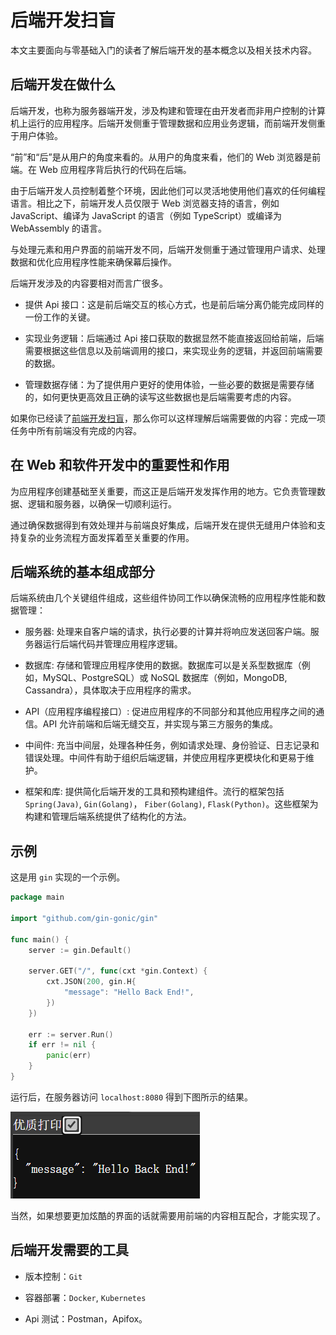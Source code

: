 # 后端开发扫盲

本文主要面向与零基础入门的读者了解后端开发的基本概念以及相关技术内容。

## 后端开发在做什么

后端开发，也称为服务器端开发，涉及构建和管理在由开发者而非用户控制的计算机上运行的应用程序。后端开发侧重于管理数据和应用业务逻辑，而前端开发侧重于用户体验。

“前”和“后”是从用户的角度来看的。从用户的角度来看，他们的 Web 浏览器是前端。在 Web 应用程序背后执行的代码在后端。

由于后端开发人员控制着整个环境，因此他们可以灵活地使用他们喜欢的任何编程语言。相比之下，前端开发人员仅限于 Web 浏览器支持的语言，例如 JavaScript、编译为 JavaScript 的语言（例如 TypeScript）或编译为 WebAssembly 的语言。

与处理元素和用户界面的前端开发不同，后端开发侧重于通过管理用户请求、处理数据和优化应用程序性能来确保幕后操作。

后端开发涉及的内容要相对而言广很多。

- 提供 Api 接口：这是前后端交互的核心方式，也是前后端分离仍能完成同样的一份工作的关键。

- 实现业务逻辑：后端通过 Api 接口获取的数据显然不能直接返回给前端，后端需要根据这些信息以及前端调用的接口，来实现业务的逻辑，并返回前端需要的数据。

- 管理数据存储：为了提供用户更好的使用体验，一些必要的数据是需要存储的，如何更快更高效且正确的读写这些数据也是后端需要考虑的内容。


如果你已经读了[前端开发扫盲](./frontend.md)，那么你可以这样理解后端需要做的内容：完成一项任务中所有前端没有完成的内容。

## 在 Web 和软件开发中的重要性和作用

为应用程序创建基础至关重要，而这正是后端开发发挥作用的地方。它负责管理数据、逻辑和服务器，以确保一切顺利运行。

通过确保数据得到有效处理并与前端良好集成，后端开发在提供无缝用户体验和支持复杂的业务流程方面发挥着至关重要的作用。

## 后端系统的基本组成部分

后端系统由几个关键组件组成，这些组件协同工作以确保流畅的应用程序性能和数据管理：

- 服务器: 处理来自客户端的请求，执行必要的计算并将响应发送回客户端。服务器运行后端代码并管理应用程序逻辑。

- 数据库: 存储和管理应用程序使用的数据。数据库可以是关系型数据库（例如，MySQL、PostgreSQL）或 NoSQL 数据库（例如，MongoDB, Cassandra），具体取决于应用程序的需求。

- API（应用程序编程接口）: 促进应用程序的不同部分和其他应用程序之间的通信。API 允许前端和后端无缝交互，并实现与第三方服务的集成。

- 中间件: 充当中间层，处理各种任务，例如请求处理、身份验证、日志记录和错误处理。中间件有助于组织后端逻辑，并使应用程序更模块化和更易于维护。

- 框架和库: 提供简化后端开发的工具和预构建组件。流行的框架包括 `Spring(Java)`, `Gin(Golang)`， `Fiber(Golang)`, `Flask(Python)`。这些框架为构建和管理后端系统提供了结构化的方法。

## 示例

这是用 `gin` 实现的一个示例。

```go
package main

import "github.com/gin-gonic/gin"

func main() {
	server := gin.Default()

	server.GET("/", func(cxt *gin.Context) {
		cxt.JSON(200, gin.H{
			"message": "Hello Back End!",
		})
	})

	err := server.Run()
	if err != nil {
		panic(err)
	}
}
```

运行后，在服务器访问 `localhost:8080` 得到下图所示的结果。

![](../assets/backendtest.png)

当然，如果想要更加炫酷的界面的话就需要用前端的内容相互配合，才能实现了。

## 后端开发需要的工具

- 版本控制：`Git`

- 容器部署：`Docker`, `Kubernetes`

- Api 测试：Postman，Apifox。